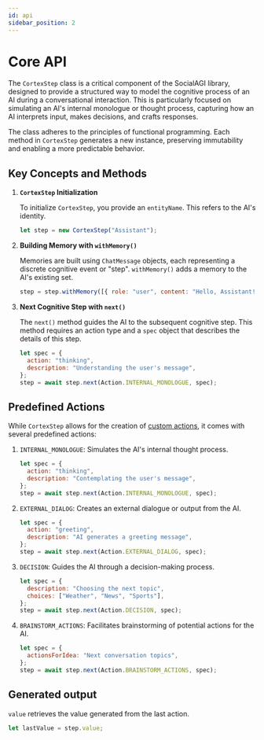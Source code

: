 ```yaml
---
id: api
sidebar_position: 2
---
```


# Core API

The `CortexStep` class is a critical component of the SocialAGI library, designed to provide a structured way to model the cognitive process of an AI during a conversational interaction. This is particularly focused on simulating an AI's internal monologue or thought process, capturing how an AI interprets input, makes decisions, and crafts responses.

The class adheres to the principles of functional programming. Each method in `CortexStep` generates a new instance, preserving immutability and enabling a more predictable behavior.

## Key Concepts and Methods

1. **`CortexStep` Initialization**

   To initialize `CortexStep`, you provide an `entityName`. This refers to the AI's identity.

   ```javascript
   let step = new CortexStep("Assistant");
   ```

2. **Building Memory with `withMemory()`**

   Memories are built using `ChatMessage` objects, each representing a discrete cognitive event or "step". `withMemory()` adds a memory to the AI's existing set.

   ```javascript
   step = step.withMemory([{ role: "user", content: "Hello, Assistant!" }]);
   ```

3. **Next Cognitive Step with `next()`**

   The `next()` method guides the AI to the subsequent cognitive step. This method requires an action type and a `spec` object that describes the details of this step.

   ```javascript
   let spec = {
     action: "thinking",
     description: "Understanding the user's message",
   };
   step = await step.next(Action.INTERNAL_MONOLOGUE, spec);
   ```

## Predefined Actions

While `CortexStep` allows for the creation of [custom actions](actions), it comes with several predefined actions:

1. `INTERNAL_MONOLOGUE`: Simulates the AI's internal thought process.

   ```javascript
   let spec = {
     action: "thinking",
     description: "Contemplating the user's message",
   };
   step = await step.next(Action.INTERNAL_MONOLOGUE, spec);
   ```

2. `EXTERNAL_DIALOG`: Creates an external dialogue or output from the AI.

   ```javascript
   let spec = {
     action: "greeting",
     description: "AI generates a greeting message",
   };
   step = await step.next(Action.EXTERNAL_DIALOG, spec);
   ```

3. `DECISION`: Guides the AI through a decision-making process.

   ```javascript
   let spec = {
     description: "Choosing the next topic",
     choices: ["Weather", "News", "Sports"],
   };
   step = await step.next(Action.DECISION, spec);
   ```

4. `BRAINSTORM_ACTIONS`: Facilitates brainstorming of potential actions for the AI.

   ```javascript
   let spec = {
     actionsForIdea: "Next conversation topics",
   };
   step = await step.next(Action.BRAINSTORM_ACTIONS, spec);
   ```

## Generated output

`value` retrieves the value generated from the last action.

```javascript
let lastValue = step.value;
```
